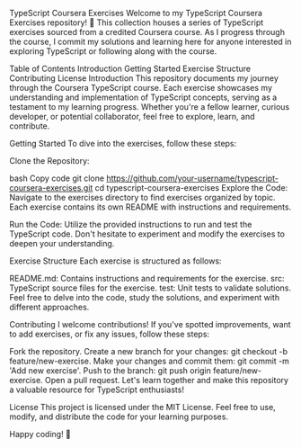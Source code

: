 TypeScript Coursera Exercises
Welcome to my TypeScript Coursera Exercises repository! 🚀 This collection houses a series of TypeScript exercises sourced from a credited Coursera course. As I progress through the course, I commit my solutions and learning here for anyone interested in exploring TypeScript or following along with the course.

Table of Contents
Introduction
Getting Started
Exercise Structure
Contributing
License
Introduction
This repository documents my journey through the Coursera TypeScript course. Each exercise showcases my understanding and implementation of TypeScript concepts, serving as a testament to my learning progress. Whether you're a fellow learner, curious developer, or potential collaborator, feel free to explore, learn, and contribute.

Getting Started
To dive into the exercises, follow these steps:

Clone the Repository:

bash
Copy code
git clone https://github.com/your-username/typescript-coursera-exercises.git
cd typescript-coursera-exercises
Explore the Code:
Navigate to the exercises directory to find exercises organized by topic. Each exercise contains its own README with instructions and requirements.

Run the Code:
Utilize the provided instructions to run and test the TypeScript code. Don't hesitate to experiment and modify the exercises to deepen your understanding.

Exercise Structure
Each exercise is structured as follows:

README.md: Contains instructions and requirements for the exercise.
src: TypeScript source files for the exercise.
test: Unit tests to validate solutions.
Feel free to delve into the code, study the solutions, and experiment with different approaches.

Contributing
I welcome contributions! If you've spotted improvements, want to add exercises, or fix any issues, follow these steps:

Fork the repository.
Create a new branch for your changes: git checkout -b feature/new-exercise.
Make your changes and commit them: git commit -m 'Add new exercise'.
Push to the branch: git push origin feature/new-exercise.
Open a pull request.
Let's learn together and make this repository a valuable resource for TypeScript enthusiasts!

License
This project is licensed under the MIT License. Feel free to use, modify, and distribute the code for your learning purposes.

Happy coding! 🚀
